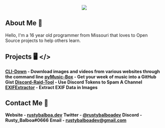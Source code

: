 <p align='center'>
  <img src='https://pbs.twimg.com/profile_images/1236555377405095936/eQMMQBsA_x96.png'>
</p>

## About Me 📝
Hello, I'm a  16 year old programmer from Missouri that loves to Open Source projects to help others learn.

## Projects 🖥️ </>

**[CLI-Down](https://github.com/rustybalboadev/CLI-Down) - Download images and videos from various websites through the command line**
**[pyMusic-Box](https://github.com/rustybalboadev/pyMusic-Box) - Get your week of music into a GitHub Gist**
**[Discord-Raid-Tool](https://github.com/RustyBalboadev/Discord-Raid-Tool) - Use Discord Tokens to Spam A Channel**
**[EXIFExtractor](https://github.com/RustyBalboadev/EXIFExtractor) - Extract EXIF Data in Images**

## Contact Me 📱
**Website - [rustybalboa.dev](https://rustybalboa.dev)**
**Twitter - [@rustybalboadev](https://twitter.com/rustybalboadev)**
**Discord - Rusty_Balboa#0666**
**Email - [rustybalboadev@gmail.com](mailto:rustybalboadev@gmail.com)**
